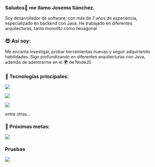 ### Saludos👋 me llamo Josema Sánchez. 
Soy desarrollador de software, con más de 7 años de experiencia, especializado en backend con Java.
He trabajado en diferentes arquitecturas, tanto monolito como hexagonal.

### :sunglasses: Así soy:
<p>
    Me encanta investigar, probar herramientas nuevas y seguir adquiriendo habilidades.
    Sigo profundizando en diferentes arquitecturas con Java, además de adentrarme en el 🌍 de NodeJS
</p>

### :floppy_disk: Tecnologías principales:
<p>
    <img src="https://skillicons.dev/icons?i=java,kotlin,spring,ts,nodejs,express" />
</p>
<p>
    <img src="https://skillicons.dev/icons?i=mysql,postgres,mongodb" />
</p>
<p>
    <img src="https://skillicons.dev/icons?i=kafka,jenkins" />
</p>
<span>
    entre otras...
</span>

### 🌱 Próximas metas:
<p>
    <img src="https://skillicons.dev/icons?i=graphql,docker,react" />
</p>

### Pruebas
<p>
    <img src="https://img.shields.io/badge/docker-%230db7ed.svg?style=for-the-badge&logo=docker&logoColor=white" />
</p>
